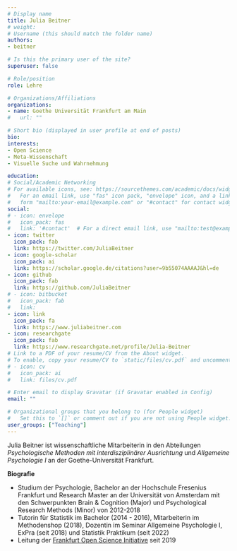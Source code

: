 ```yaml
---
# Display name
title: Julia Beitner
# weight: 
# Username (this should match the folder name)
authors:
- beitner

# Is this the primary user of the site?
superuser: false

# Role/position
role: Lehre

# Organizations/Affiliations
organizations:
- name: Goethe Universität Frankfurt am Main
#   url: ""

# Short bio (displayed in user profile at end of posts)
bio:
interests:
- Open Science
- Meta-Wissenschaft
- Visuelle Suche und Wahrnehmung

education:
# Social/Academic Networking
# For available icons, see: https://sourcethemes.com/academic/docs/widgets/#icons
#   For an email link, use "fas" icon pack, "envelope" icon, and a link in the
#   form "mailto:your-email@example.com" or "#contact" for contact widget.
social:
# - icon: envelope
#   icon_pack: fas
#   link: '#contact'  # For a direct email link, use "mailto:test@example.org".
- icon: twitter
  icon_pack: fab
  link: https://twitter.com/JuliaBeitner
- icon: google-scholar
  icon_pack: ai
  link: https://scholar.google.de/citations?user=9b55074AAAAJ&hl=de
- icon: github
  icon_pack: fab
  link: https://github.com/JuliaBeitner
# - icon: bitbucket
#   icon_pack: fab
#   link:
- icon: link
  icon_pack: fa
  link: https://www.juliabeitner.com
- icon: researchgate
  icon_pack: fab
  link: https://www.researchgate.net/profile/Julia-Beitner
# Link to a PDF of your resume/CV from the About widget.
# To enable, copy your resume/CV to `static/files/cv.pdf` and uncomment the lines below.
# - icon: cv
#   icon_pack: ai
#   link: files/cv.pdf

# Enter email to display Gravatar (if Gravatar enabled in Config)
email: ""

# Organizational groups that you belong to (for People widget)
#   Set this to `[]` or comment out if you are not using People widget.
user_groups: ["Teaching"]
---
```


Julia Beitner ist wissenschaftliche Mitarbeiterin in den Abteilungen _Psychologische Methoden mit interdisziplinärer Ausrichtung_ und _Allgemeine Psychologie I_ an der Goethe-Universität Frankfurt.

**Biografie**

- Studium der Psychologie, Bachelor an der Hochschule Fresenius Frankfurt und Research Master an der Universität von Amsterdam mit den Schwerpunkten Brain & Cognition (Major) und Psychological Research Methods (Minor) von 2012-2018
- Tutorin für Statistik im Bachelor (2014 - 2016), Mitarbeiterin im Methodenshop (2018), Dozentin im Seminar Allgemeine Psychologie I, ExPra (seit 2018) und Statistik Praktikum (seit 2022)
- Leitung der [Frankfurt Open Science Initiative](https://frankfurt-osi.netlify.app/) seit 2019
